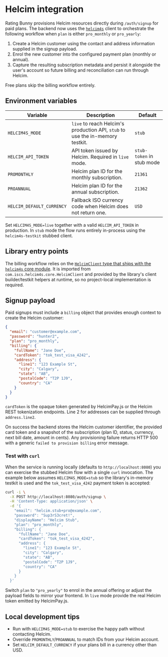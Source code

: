 # Helcim integration

Rating Bunny provisions Helcim resources directly during `/auth/signup` for paid
plans. The backend now uses the [`helcim4s`](https://github.com/iscs/helcim4s)
client to orchestrate the following workflow when `plan` is either
`pro_monthly` or `pro_yearly`:

1. Create a Helcim customer using the contact and address information supplied
   in the signup payload.
2. Enrol the new customer into the configured payment plan (monthly or annual).
3. Capture the resulting subscription metadata and persist it alongside the
   user's account so future billing and reconciliation can run through Helcim.

Free plans skip the billing workflow entirely.

## Environment variables

| Variable | Description | Default |
| --- | --- | --- |
| `HELCIM4S_MODE` | `live` to reach Helcim's production API, `stub` to use the in-memory testkit. | `stub` |
| `HELCIM_API_TOKEN` | API token issued by Helcim. Required in `live` mode. | `stub-token` in stub mode |
| `PROMONTHLY` | Helcim plan ID for the monthly subscription. | `21361` |
| `PROANNUAL` | Helcim plan ID for the annual subscription. | `21362` |
| `HELCIM_DEFAULT_CURRENCY` | Fallback ISO currency code when Helcim does not return one. | `USD` |

Set `HELCIM4S_MODE=live` together with a valid `HELCIM_API_TOKEN` in
production. In `stub` mode the flow runs entirely in-process using the
`helcim4s-testkit` stubbed client.

## Library entry points

The billing workflow relies on the [`HelcimClient` type that ships with the
`helcim4s` core module](https://github.com/iscs/helcim4s/blob/main/modules/core/src/main/scala/com/iscs/helcim4s/core/HelcimClient.scala).
It is imported from `com.iscs.helcim4s.core.HelcimClient` and provided by the
library's client builder/testkit helpers at runtime, so no project-local
implementation is required.

## Signup payload

Paid signups must include a `billing` object that provides enough context to
create the Helcim customer:

```json
{
  "email": "customer@example.com",
  "password": "hunter2",
  "plan": "pro_monthly",
  "billing": {
    "fullName": "Jane Doe",
    "cardToken": "tok_test_visa_4242",
    "address": {
      "line1": "123 Example St",
      "city": "Calgary",
      "state": "AB",
      "postalCode": "T2P 1J9",
      "country": "CA"
    }
  }
}
```

`cardToken` is the opaque token generated by HelcimPay.js or the Helcim REST
tokenization endpoints. Line 2 for addresses can be supplied through
`address.line2`.

On success the backend stores the Helcim customer identifier, the provided card
token and a snapshot of the subscription (plan ID, status, currency, next bill
date, amount in cents). Any provisioning failure returns HTTP 500 with a generic
`failed to provision billing` error message.

### Test with `curl`

When the service is running locally (defaults to `http://localhost:8080`) you
can exercise the stubbed Helcim flow with a single `curl` invocation. The
example below assumes `HELCIM4S_MODE=stub` so the library's in-memory testkit is
used and the `tok_test_visa_4242` payment token is accepted:

```bash
curl -i \
  -X POST http://localhost:8080/auth/signup \
  -H 'Content-Type: application/json' \
  -d '{
    "email": "helcim.stub+pro@example.com",
    "password": "Sup3rS3cret!",
    "displayName": "Helcim Stub",
    "plan": "pro_monthly",
    "billing": {
      "fullName": "Jane Doe",
      "cardToken": "tok_test_visa_4242",
      "address": {
        "line1": "123 Example St",
        "city": "Calgary",
        "state": "AB",
        "postalCode": "T2P 1J9",
        "country": "CA"
      }
    }
  }'
```

Switch `plan` to `"pro_yearly"` to enrol in the annual offering or adjust the
payload fields to mirror your frontend. In `live` mode provide the real Helcim
token emitted by HelcimPay.js.

## Local development tips

* Run with `HELCIM4S_MODE=stub` to exercise the happy path without contacting
  Helcim.
* Override `PROMONTHLY`/`PROANNUAL` to match IDs from your Helcim account.
* Set `HELCIM_DEFAULT_CURRENCY` if your plans bill in a currency other than
  USD.

